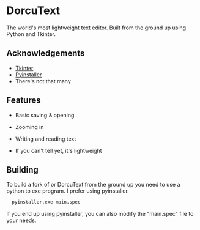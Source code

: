
# DorcuText

The world's most lightweight text editor. Built from the ground up using Python and Tkinter.






## Acknowledgements

 - [Tkinter](https://docs.python.org/3/library/tkinter.html)
 - [Pyinstaller](https://pyinstaller.org)
 - There's not that many


## Features

- Basic saving & opening

- Zooming in

- Writing and reading text

- If you can't tell yet, it's lightweight
## Building

To build a fork of or DorcuText from the ground up you need to use a python to exe program. I prefer using pyinstaller.

```bash
  pyinstaller.exe main.spec
```

If you end up using pyinstaller, you can also modify the "main.spec" file to your needs.

